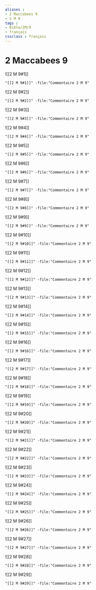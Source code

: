 ```yaml
---
aliases : 
- 2 Maccabees 9
- 2 M 9
tags : 
- Bible/2M/9
- français
cssclass : français
---
```


# 2 Maccabees 9

![[2 M 9#1]]

```query
"[[2 M 9#1]]" -file:"Commentaire 2 M 9"
```

![[2 M 9#2]]

```query
"[[2 M 9#2]]" -file:"Commentaire 2 M 9"
```

![[2 M 9#3]]

```query
"[[2 M 9#3]]" -file:"Commentaire 2 M 9"
```

![[2 M 9#4]]

```query
"[[2 M 9#4]]" -file:"Commentaire 2 M 9"
```

![[2 M 9#5]]

```query
"[[2 M 9#5]]" -file:"Commentaire 2 M 9"
```

![[2 M 9#6]]

```query
"[[2 M 9#6]]" -file:"Commentaire 2 M 9"
```

![[2 M 9#7]]

```query
"[[2 M 9#7]]" -file:"Commentaire 2 M 9"
```

![[2 M 9#8]]

```query
"[[2 M 9#8]]" -file:"Commentaire 2 M 9"
```

![[2 M 9#9]]

```query
"[[2 M 9#9]]" -file:"Commentaire 2 M 9"
```

![[2 M 9#10]]

```query
"[[2 M 9#10]]" -file:"Commentaire 2 M 9"
```

![[2 M 9#11]]

```query
"[[2 M 9#11]]" -file:"Commentaire 2 M 9"
```

![[2 M 9#12]]

```query
"[[2 M 9#12]]" -file:"Commentaire 2 M 9"
```

![[2 M 9#13]]

```query
"[[2 M 9#13]]" -file:"Commentaire 2 M 9"
```

![[2 M 9#14]]

```query
"[[2 M 9#14]]" -file:"Commentaire 2 M 9"
```

![[2 M 9#15]]

```query
"[[2 M 9#15]]" -file:"Commentaire 2 M 9"
```

![[2 M 9#16]]

```query
"[[2 M 9#16]]" -file:"Commentaire 2 M 9"
```

![[2 M 9#17]]

```query
"[[2 M 9#17]]" -file:"Commentaire 2 M 9"
```

![[2 M 9#18]]

```query
"[[2 M 9#18]]" -file:"Commentaire 2 M 9"
```

![[2 M 9#19]]

```query
"[[2 M 9#19]]" -file:"Commentaire 2 M 9"
```

![[2 M 9#20]]

```query
"[[2 M 9#20]]" -file:"Commentaire 2 M 9"
```

![[2 M 9#21]]

```query
"[[2 M 9#21]]" -file:"Commentaire 2 M 9"
```

![[2 M 9#22]]

```query
"[[2 M 9#22]]" -file:"Commentaire 2 M 9"
```

![[2 M 9#23]]

```query
"[[2 M 9#23]]" -file:"Commentaire 2 M 9"
```

![[2 M 9#24]]

```query
"[[2 M 9#24]]" -file:"Commentaire 2 M 9"
```

![[2 M 9#25]]

```query
"[[2 M 9#25]]" -file:"Commentaire 2 M 9"
```

![[2 M 9#26]]

```query
"[[2 M 9#26]]" -file:"Commentaire 2 M 9"
```

![[2 M 9#27]]

```query
"[[2 M 9#27]]" -file:"Commentaire 2 M 9"
```

![[2 M 9#28]]

```query
"[[2 M 9#28]]" -file:"Commentaire 2 M 9"
```

![[2 M 9#29]]

```query
"[[2 M 9#29]]" -file:"Commentaire 2 M 9"
```

